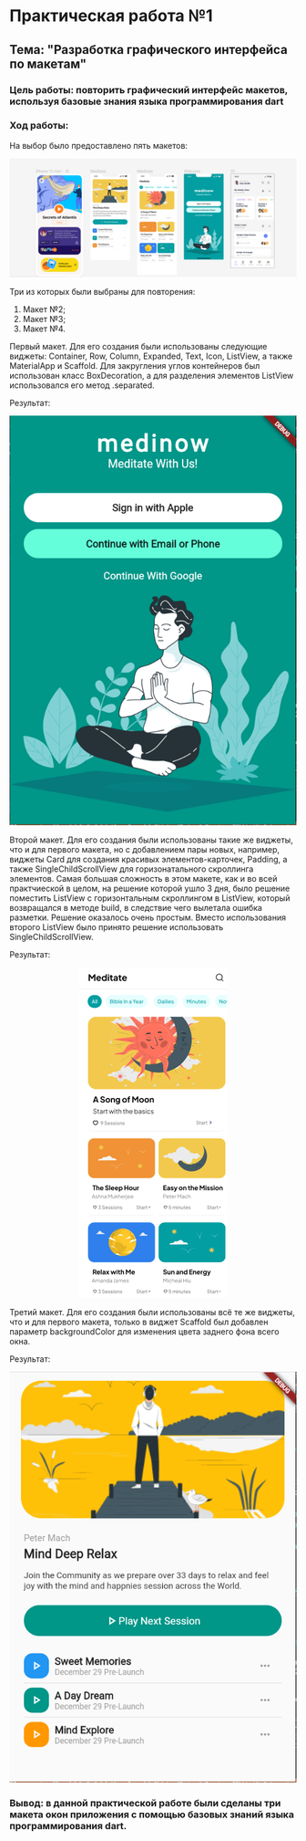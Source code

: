 # Практическая работа №1
## Тема: "Разработка графического интерфейса по макетам"

### Цель работы: повторить графический интерфейс макетов, используя базовые знания языка программирования dart

### Ход работы:
На выбор было предоставлено пять макетов:
<p align="center">
  <img src="/pictures/4Снимок.PNG"/>
</p>
Три из которых были выбраны для повторения:

1. Макет №2;
2. Макет №3;
3. Макет №4.

Первый макет. Для его создания были использованы следующие виджеты: Container, Row, Column, Expanded, Text, Icon, ListView, а также MaterialApp и Scaffold. Для закругления углов контейнеров был использован класс BoxDecoration, а для разделения элементов ListView использовался его метод .separated.

Результат:
<p align="center">
  <img src="/pictures/1Снимок.png"/>
</p>

Второй макет. Для его создания были использованы такие же виджеты, что и для первого макета, но с добавлением пары новых, например, виджеты Card для создания красивых элементов-карточек, Padding, а также SingleChildScrollView для горизонатального скроллинга элементов. Самая большая сложность в этом макете, как и во всей практчиеской в целом, на решение которой ушло 3 дня, было решение поместить ListView с горизонтальным скроллингом в ListView, который возвращался в методе build, в следствие чего вылетала ошибка разметки. Решение оказалось очень простым. Вместо использования второго ListView было принято решение использовать SingleChildScrollView. 

Результат:
<p align="center">
  <img src="/pictures/3Снимок.png"/>
</p>

Третий макет. Для его создания были использованы всё те же виджеты, что и для первого макета, только в виджет Scaffold был добавлен параметр backgroundColor для изменения цвета заднего фона всего окна.

Результат:
<p align="center">
  <img src="/pictures/2Снимок.png"/>
</p>

### Вывод: в данной практической работе были сделаны три макета окон приложения с помощью базовых знаний языка программирования dart.
